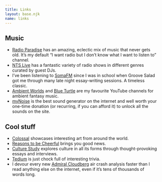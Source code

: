 ```yaml
---
title: Links
layout: base.njk
name: links
---
```


## Music
- [Radio Paradise](https://radioparadise.com) has an amazing, eclectic mix of music that never gets old. It’s my default “I want radio but I don’t know what I want to listen to” channel.
- [NTS Live](https://www.nts.live/) has a fantastic variety of radio shows in different genres curated by guest DJs.
- I’ve been listening to [SomaFM](https://somafm.com/) since I was in school when Groove Salad got me through many late night essay-writing sessions. A timeless classic.
- [Ambient Worlds](https://www.youtube.com/@AmbientWorlds) and [Blue Turtle](https://www.youtube.com/@BlueTurtle) are my favourite YouTube channels for ambient fantasy music.
- [myNoise](https://mynoise.net/) is the best sound generator on the internet and well worth your one-time donation (or recurring, if you can afford it) to unlock all the sounds on the site.

## Cool stuff
- [Colossal](https://www.thisiscolossal.com/) showcases interesting art from around the world.
- [Reasons to be Cheerful](https://reasonstobecheerful.world/) brings you good news.
- [Culture Study](https://annehelen.substack.com/) explores culture in all its forms through thought-provoking essays and interviews.
- [Tedium](https://tedium.co/) is just chock full of interesting trivia.
- I devour every new [Admiral Cloudberg](https://admiralcloudberg.medium.com/) air crash analysis faster than I read anything else on the internet, even if it’s tens of thousands of words long.
